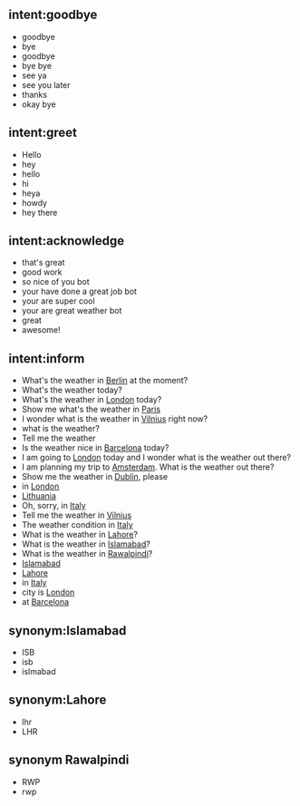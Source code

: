 ## intent:goodbye
- goodbye
- bye
- goodbye
- bye bye
- see ya
- see you later
- thanks
- okay bye

## intent:greet
- Hello
- hey
- hello
- hi
- heya
- howdy
- hey there

## intent:acknowledge
- that's great
- good work
- so nice of you bot
- your have done a great job bot
- your are super cool
- your are great weather bot
- great
- awesome!


## intent:inform
- What's the weather in [Berlin](location) at the moment?
- What's the weather today?
- What's the weather in [London](location) today?
- Show me what's the weather in [Paris](location)
- I wonder what is the weather in [Vilnius](location) right now?
- what is the weather?
- Tell me the weather
- Is the weather nice in [Barcelona](location) today?
- I am going to [London](location) today and I wonder what is the weather out there?
- I am planning my trip to [Amsterdam](location). What is the weather out there?
- Show me the weather in [Dublin](location), please
- in [London](location)
- [Lithuania](location)
- Oh, sorry, in [Italy](location)
- Tell me the weather in [Vilnius](location)
- The weather condition in [Italy](location)
- What is the weather in [Lahore](location)?
- What is the weather in [Islamabad](location)?
- What is the weather in [Rawalpindi](location)?
- [Islamabad](location)
- [Lahore](location)
- in [Italy](location)
- city is [London](location)
- at [Barcelona](location)

## synonym:Islamabad
- ISB
- isb
- islmabad

## synonym:Lahore
- lhr 
- LHR

## synonym Rawalpindi
- RWP 
- rwp